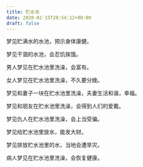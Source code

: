 ```yaml
---
title: 贮水池
date: 2020-02-15T20:54:12+08:00
draft: false
---
```


梦见贮满水的水池，预示身体康健。

梦见干涸的水池，会忍饥挨饿。

男人梦见在贮水池里洗澡，会富有。

女人梦见在贮水池里洗澡，不久要分娩。

梦见和妻子一块在贮水池里洗澡，夫妻生活和谐，幸福。

梦见和朋友在贮水池里洗澡，会得到人们的爱戴。

梦见仇人在贮水池里洗澡，会上当受骗。

梦见给贮水池里放水，能发大财。

梦见排放贮水池里的水，当地会遭旱灾。

病人梦见在贮水池里洗澡，会恢复健康。